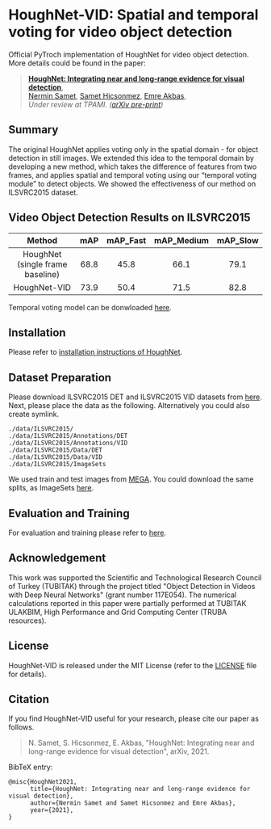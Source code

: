 # HoughNet-VID: Spatial and temporal voting for video object detection

Official PyTroch implementation of HoughNet for video object detection. More details could be found in the paper:

> [**HoughNet: Integrating near and long-range evidence for visual detection**](https://arxiv.org/abs/2104.06773),            
> [Nermin Samet](https://nerminsamet.github.io/), [Samet Hicsonmez](https://giddyyupp.github.io/), [Emre Akbas](http://user.ceng.metu.edu.tr/~emre/),        
> *Under review at TPAMI. ([arXiv pre-print](https://arxiv.org/abs/2104.06773))*          

## Summary

The original HoughNet applies voting only in the spatial domain - for object detection in still images. 
We extended this idea to the temporal domain by developing a new method, which takes the difference of features from two frames, and 
applies spatial and temporal voting using our “temporal voting module” to detect objects. 
We showed the effectiveness of our method  on ILSVRC2015 dataset. 

## Video Object Detection Results on ILSVRC2015

| Method          | mAP | mAP_Fast | mAP_Medium | mAP_Slow |  
|:---------------:|:----------:|:----------:|:----------:|:----------:|
|HoughNet (single frame baseline)    | 68.8 | 45.8 | 66.1 | 79.1 |
|HoughNet-VID | 73.9 |     50.4 | 71.5 | 82.8|

Temporal voting model can be donwloaded [here](https://drive.google.com/file/d/1sMDug6hkR5jUyrEVV73GvxjiLtfq_zw1/view?usp=sharing).

## Installation

Please refer to  [installation instructions of HoughNet](https://github.com/nerminsamet/houghnet/blob/master/readme/INSTALL.md).


## Dataset Preparation

Please download ILSVRC2015 DET and ILSVRC2015 VID datasets from [here](http://image-net.org/challenges/LSVRC/2015/2015-downloads). 
Next, please place the data as the following. Alternatively you could also create symlink.


```
./data/ILSVRC2015/
./data/ILSVRC2015/Annotations/DET
./data/ILSVRC2015/Annotations/VID
./data/ILSVRC2015/Data/DET
./data/ILSVRC2015/Data/VID
./data/ILSVRC2015/ImageSets
```

We used train and test images from [MEGA](https://github.com/Scalsol/mega.pytorch). You could download the same splits,
as ImageSets [here](https://drive.google.com/drive/folders/1OrLHksrGBYPHVk5UlnmAaugGsvdAULRI?usp=sharing).

## Evaluation and Training

For evaluation and training please refer to [here](experiments/houghnet-vid.sh).

## Acknowledgement

This work was supported the Scientific and Technological Research Council of Turkey (TUBITAK) through the project titled "Object Detection in Videos with Deep Neural Networks" (grant number 117E054). The numerical calculations reported in this paper were partially performed at TUBITAK ULAKBIM,  High Performance and Grid Computing Center (TRUBA resources).

## License

HoughNet-VID is released under the MIT License (refer to the [LICENSE](LICENSE) file for details). 
 
## Citation

If you find HoughNet-VID useful for your research, please cite our paper as follows.

> N. Samet, S. Hicsonmez, E. Akbas, "HoughNet: Integrating near and long-range evidence for visual detection",
> arXiv, 2021.

BibTeX entry:
```
@misc{HoughNet2021,
      title={HoughNet: Integrating near and long-range evidence for visual detection}, 
      author={Nermin Samet and Samet Hicsonmez and Emre Akbas},
      year={2021}, 
}
```
